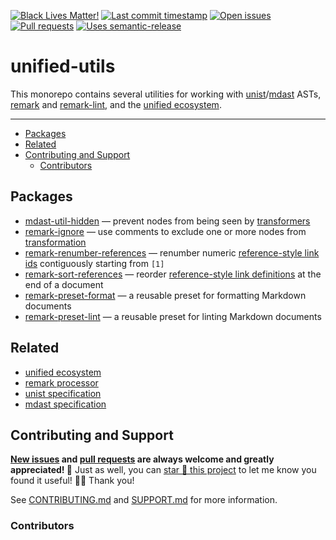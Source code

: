 <!-- prettier-ignore-start -->

<!-- badges-start -->

[![Black Lives Matter!][badge-blm]][link-blm]
[![Last commit timestamp][badge-last-commit]][link-repo]
[![Open issues][badge-issues]][link-issues]
[![Pull requests][badge-pulls]][link-pulls]
[![Uses semantic-release][badge-semantic-release]][link-semantic-release]

<!-- badges-end -->

<!-- prettier-ignore-end -->

# unified-utils

This monorepo contains several utilities for working with [unist][5]/[mdast][6]
ASTs, [remark][7] and [remark-lint][8], and the [unified ecosystem][9].

---

<!-- prettier-ignore-start -->

<!-- remark-ignore-start -->

<!-- START doctoc generated TOC please keep comment here to allow auto update -->

<!-- DON'T EDIT THIS SECTION, INSTEAD RE-RUN doctoc TO UPDATE -->

*   [Packages][1]
*   [Related][2]
*   [Contributing and Support][3]
    *   [Contributors][4]

<!-- END doctoc generated TOC please keep comment here to allow auto update -->

<!-- remark-ignore-end -->

<!-- prettier-ignore-end -->

## Packages

- [mdast-util-hidden][10] — prevent nodes from being seen by [transformers][11]
- [remark-ignore][12] — use comments to exclude one or more nodes from
  [transformation][11]
- [remark-renumber-references][13] — renumber numeric [reference-style link
  ids][14] contiguously starting from `[1]`
- [remark-sort-references][15] — reorder [reference-style link definitions][14]
  at the end of a document
- [remark-preset-format][16] — a reusable preset for formatting Markdown
  documents
- [remark-preset-lint][17] — a reusable preset for linting Markdown documents

## Related

- [unified ecosystem][9]
- [remark processor][7]
- [unist specification][5]
- [mdast specification][6]

## Contributing and Support

**[New issues][choose-new-issue] and [pull requests][pr-compare] are always
welcome and greatly appreciated! 🤩** Just as well, you can [star 🌟 this
project][link-repo] to let me know you found it useful! ✊🏿 Thank you!

See [CONTRIBUTING.md][contributing] and [SUPPORT.md][support] for more
information.

### Contributors

<!-- TODO -->

[badge-blm]: https://xunn.at/badge-blm 'Join the movement!'
[link-blm]: https://xunn.at/donate-blm
[link-repo]: https://github.com/xunnamius/unified-utils
[badge-last-commit]:
  https://img.shields.io/github/last-commit/xunnamius/unified-utils
  'Latest commit timestamp'
[badge-issues]:
  https://img.shields.io/github/issues/Xunnamius/unified-utils
  'Open issues'
[link-issues]: https://github.com/Xunnamius/unified-utils/issues?q=
[badge-pulls]:
  https://img.shields.io/github/issues-pr/xunnamius/unified-utils
  'Open pull requests'
[link-pulls]: https://github.com/xunnamius/unified-utils/pulls
[badge-semantic-release]:
  https://img.shields.io/badge/%20%20%F0%9F%93%A6%F0%9F%9A%80-semantic--release-e10079.svg
  'This repo uses semantic-release!'
[link-semantic-release]: https://github.com/semantic-release/semantic-release
[choose-new-issue]: https://github.com/xunnamius/unified-utils/issues/new/choose
[pr-compare]: https://github.com/xunnamius/unified-utils/compare
[contributing]: CONTRIBUTING.md
[support]: .github/SUPPORT.md
[1]: #packages
[2]: #related
[3]: #contributing-and-support
[4]: #contributors
[5]: https://github.com/syntax-tree/unist
[6]: https://github.com/syntax-tree/mdast
[7]: https://github.com/remarkjs
[8]: https://github.com/remarkjs/remark-lint
[9]: https://github.com/unifiedjs
[10]: ./packages/mdast-util-hidden
[11]: https://github.com/unifiedjs/unified#overview
[12]: ./packages/remark-ignore
[13]: ./packages/remark-renumber-references
[14]: https://github.com/remarkjs/remark-reference-links#what-is-this
[15]: ./packages/remark-sort-references
[16]: ./packages/remark-preset-format
[17]: ./packages/remark-preset-lint
